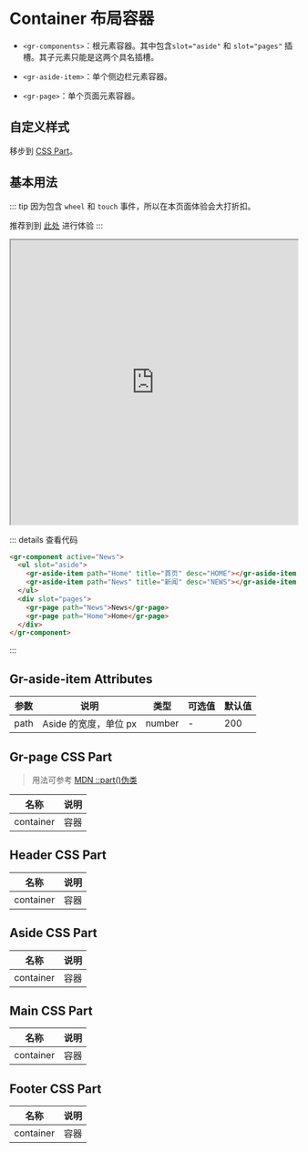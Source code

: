 <script setup> 
import { onMounted } from 'vue'

onMounted(() => { 
    import('../components/gr-component/index.js')
}) 
</script>

# Container 布局容器

- `<gr-components>`：根元素容器。其中包含`slot="aside"` 和 `slot="pages"` 插槽。其子元素只能是这两个具名插槽。

- `<gr-aside-item>`：单个侧边栏元素容器。

- `<gr-page>`：单个页面元素容器。

<!-- ## 引入

> `js`

```html
<script type="module">
  import "./node_modules/easy-component-ui/components/ea-alert/index.js";
</script>
```

> `css`

::: tip
需要注意的是, 如果需要使用到带有图标的 `属性/组件`, 需要提前使用 `link` 标签引入图标文件
:::

```html
<link
  rel="stylesheet"
  href="./node_modules/easy-component-ui/components/ea-icon/index.css"
/>
``` -->

## 自定义样式

移步到 [CSS Part](#css-part)。

## 基本用法

::: tip
因为包含 `wheel` 和 `touch` 事件，所以在本页面体验会大打折扣。

推荐到到 [此处](https://luminaqaq.github.io/GrayRaven/GrComponent/index.html#News) 进行体验
:::

<iframe width="100%" height="500" src="https://luminaqaq.github.io/GrayRaven/GrComponent/index.html#News">
</iframe>

::: details 查看代码

```html
<gr-component active="News">
  <ul slot="aside">
    <gr-aside-item path="Home" title="首页" desc="HOME"></gr-aside-item>
    <gr-aside-item path="News" title="新闻" desc="NEWS"></gr-aside-item>
  </ul>
  <div slot="pages">
    <gr-page path="News">News</gr-page>
    <gr-page path="Home">Home</gr-page>
  </div>
</gr-component>
```

:::

## Gr-aside-item Attributes

| 参数  | 说明                  | 类型   | 可选值 | 默认值 |
| ----- | --------------------- | ------ | ------ | ------ |
| path | Aside 的宽度，单位 px | number | -      | 200    |

## Gr-page CSS Part

> 用法可参考 [MDN ::part()伪类](https://developer.mozilla.org/zh-CN/docs/Web/CSS/::part)

| 名称      | 说明 |
| --------- | ---- |
| container | 容器 |

## Header CSS Part

| 名称      | 说明 |
| --------- | ---- |
| container | 容器 |

## Aside CSS Part

| 名称      | 说明 |
| --------- | ---- |
| container | 容器 |

## Main CSS Part

| 名称      | 说明 |
| --------- | ---- |
| container | 容器 |

## Footer CSS Part

| 名称      | 说明 |
| --------- | ---- |
| container | 容器 |
